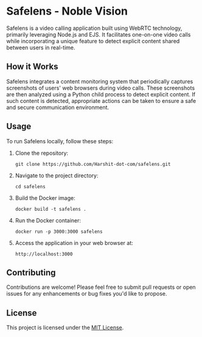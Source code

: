 # Safelens - Noble Vision

Safelens is a video calling application built using WebRTC technology, primarily leveraging Node.js and EJS. It facilitates one-on-one video calls while incorporating a unique feature to detect explicit content shared between users in real-time.

## How it Works

Safelens integrates a content monitoring system that periodically captures screenshots of users' web browsers during video calls. These screenshots are then analyzed using a Python child process to detect explicit content. If such content is detected, appropriate actions can be taken to ensure a safe and secure communication environment.

## Usage

To run Safelens locally, follow these steps:

1. Clone the repository:

   ```
   git clone https://github.com/Harshit-dot-com/safelens.git
   ```

2. Navigate to the project directory:

   ```
   cd safelens
   ```

3. Build the Docker image:

   ```
   docker build -t safelens .
   ```

4. Run the Docker container:

   ```
   docker run -p 3000:3000 safelens
   ```

5. Access the application in your web browser at:

   ```
   http://localhost:3000
   ```

## Contributing

Contributions are welcome! Please feel free to submit pull requests or open issues for any enhancements or bug fixes you'd like to propose.

## License

This project is licensed under the [MIT License](LICENSE).

